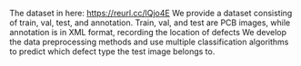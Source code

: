 The dataset in here: https://reurl.cc/lQjo4E
We provide a dataset consisting of train, val, test, and annotation. Train, val, and test are PCB images, while annotation is in XML format, recording the location of defects
We develop the data preprocessing methods and use multiple classification algorithms to predict which defect type the test image belongs to.
